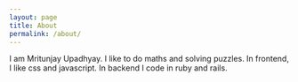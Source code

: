 ```yaml
---
layout: page
title: About
permalink: /about/
---
```


I am Mritunjay Upadhyay. I like to do maths and solving puzzles. In frontend, I like css and javascript. In backend I code in ruby and rails. 


